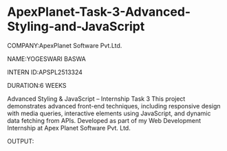 # ApexPlanet-Task-3-Advanced-Styling-and-JavaScript

COMPANY:ApexPlanet Software Pvt.Ltd.

NAME:YOGESWARI BASWA

INTERN ID:APSPL2513324

DURATION:6 WEEKS

Advanced Styling & JavaScript – Internship Task 3
This project demonstrates advanced front-end techniques, including responsive design with media queries, interactive elements using JavaScript, and dynamic data fetching from APIs. Developed as part of my Web Development Internship at Apex Planet Software Pvt. Ltd.


OUTPUT:

